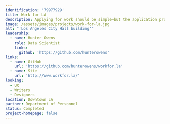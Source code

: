```yaml
---
identification: '79977929'
title: Work for LA
description: Applying for work should be simple—but the application process for the City of LA is confusing and cumbersome. We’re going to make it easier to find the job of your dreams.
image: /assets/images/projects/work-for-la.jpg
alt: "'Los Angeles City Hall building'"
leadership:
  - name: Hunter Owens
    role: Data Scientist
    links: 
      github: 'https://github.com/hunterowens'
links: 
  - name: GitHub
    url: 'https://github.com/hunterowens/workfor.la'
  - name: Site
    url: 'http://www.workfor.la/'
looking: 
  - UX 
  - Writers 
  - Designers
location: Downtown LA
partner: Department of Personnel
status: Completed
project-homepage: false
---
```

